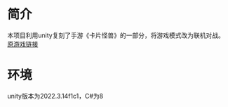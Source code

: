 # 简介

本项目利用unity复刻了手游《卡片怪兽》的一部分，将游戏模式改为联机对战。[原游戏链接](https://www.taptap.cn/app/10491)

# 环境

unity版本为2022.3.14f1c1，C#为8

